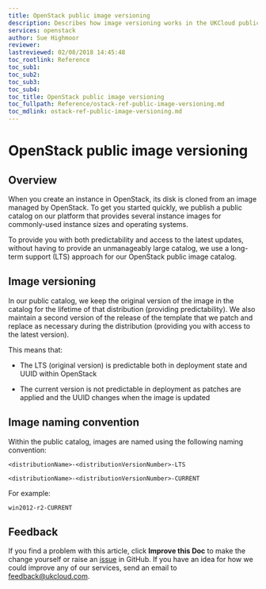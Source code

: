 ```yaml
---
title: OpenStack public image versioning
description: Describes how image versioning works in the UKCloud public catalog for UKCloud for OpenStack
services: openstack
author: Sue Highmoor
reviewer:
lastreviewed: 02/08/2018 14:45:48
toc_rootlink: Reference
toc_sub1:
toc_sub2:
toc_sub3:
toc_sub4:
toc_title: OpenStack public image versioning
toc_fullpath: Reference/ostack-ref-public-image-versioning.md
toc_mdlink: ostack-ref-public-image-versioning.md
---
```


# OpenStack public image versioning

## Overview

When you create an instance in OpenStack, its disk is cloned from an image managed by OpenStack. To get you started quickly, we publish a public catalog on our platform that provides several instance images for commonly-used instance sizes and operating systems.

To provide you with both predictability and access to the latest updates, without having to provide an unmanageably large catalog, we use a long-term support (LTS) approach for our OpenStack public image catalog.

## Image versioning

In our public catalog, we keep the original version of the image in the catalog for the lifetime of that distribution (providing predictability). We also maintain a second version of the release of the template that we patch and replace as necessary during the distribution (providing you with access to the latest version).

This means that:

- The LTS (original version) is predictable both in deployment state and UUID within OpenStack

- The current version is not predictable in deployment as patches are applied and the UUID changes when the image is updated

## Image naming convention

Within the public catalog, images are named using the following naming convention:

`<distributionName>-<distributionVersionNumber>-LTS`

`<distributionName>-<distributionVersionNumber>-CURRENT`

For example:

`win2012-r2-CURRENT`

## Feedback

If you find a problem with this article, click **Improve this Doc** to make the change yourself or raise an [issue](https://github.com/UKCloud/documentation/issues) in GitHub. If you have an idea for how we could improve any of our services, send an email to <feedback@ukcloud.com>.
